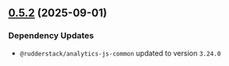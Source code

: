 ## [0.5.2](https://github.com/rudderlabs/rudder-sdk-js/compare/@rudderstack/analytics-js-cookies@0.5.1...@rudderstack/analytics-js-cookies@0.5.2) (2025-09-01)

### Dependency Updates

* `@rudderstack/analytics-js-common` updated to version `3.24.0`
